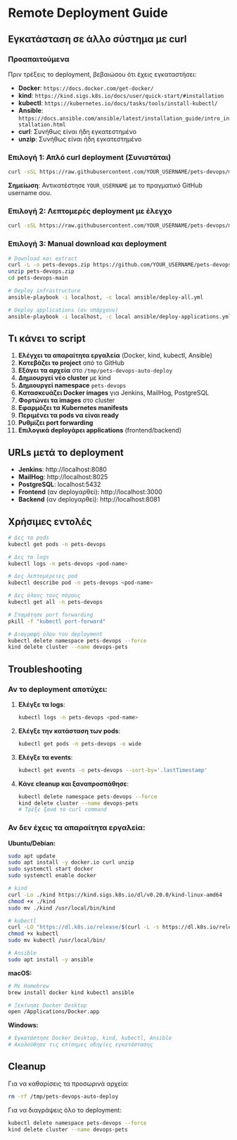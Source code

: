# Remote Deployment Guide

## Εγκατάσταση σε άλλο σύστημα με curl

### Προαπαιτούμενα

Πριν τρέξεις το deployment, βεβαιώσου ότι έχεις εγκαταστήσει:

- **Docker**: `https://docs.docker.com/get-docker/`
- **kind**: `https://kind.sigs.k8s.io/docs/user/quick-start/#installation`
- **kubectl**: `https://kubernetes.io/docs/tasks/tools/install-kubectl/`
- **Ansible**: `https://docs.ansible.com/ansible/latest/installation_guide/intro_installation.html`
- **curl**: Συνήθως είναι ήδη εγκατεστημένο
- **unzip**: Συνήθως είναι ήδη εγκατεστημένο

### Επιλογή 1: Απλό curl deployment (Συνιστάται)

```bash
curl -sSL https://raw.githubusercontent.com/YOUR_USERNAME/pets-devops/main/auto-deploy-remote.sh | bash
```

**Σημείωση**: Αντικατέστησε `YOUR_USERNAME` με το πραγματικό GitHub username σου.

### Επιλογή 2: Λεπτομερές deployment με έλεγχο

```bash
curl -sSL https://raw.githubusercontent.com/YOUR_USERNAME/pets-devops/main/curl-deploy.sh | bash
```

### Επιλογή 3: Manual download και deployment

```bash
# Download και extract
curl -L -o pets-devops.zip https://github.com/YOUR_USERNAME/pets-devops/archive/refs/heads/main.zip
unzip pets-devops.zip
cd pets-devops-main

# Deploy infrastructure
ansible-playbook -i localhost, -c local ansible/deploy-all.yml

# Deploy applications (αν υπάρχουν)
ansible-playbook -i localhost, -c local ansible/deploy-applications.yml
```

## Τι κάνει το script

1. **Ελέγχει τα απαραίτητα εργαλεία** (Docker, kind, kubectl, Ansible)
2. **Κατεβάζει το project** από το GitHub
3. **Εξάγει τα αρχεία** στο `/tmp/pets-devops-auto-deploy`
4. **Δημιουργεί νέο cluster** με kind
5. **Δημιουργεί namespace** `pets-devops`
6. **Κατασκευάζει Docker images** για Jenkins, MailHog, PostgreSQL
7. **Φορτώνει τα images** στο cluster
8. **Εφαρμόζει τα Kubernetes manifests**
9. **Περιμένει τα pods να είναι ready**
10. **Ρυθμίζει port forwarding**
11. **Επιλογικά deployάρει applications** (frontend/backend)

## URLs μετά το deployment

- **Jenkins**: http://localhost:8080
- **MailHog**: http://localhost:8025
- **PostgreSQL**: localhost:5432
- **Frontend** (αν deployαρθεί): http://localhost:3000
- **Backend** (αν deployαρθεί): http://localhost:8081

## Χρήσιμες εντολές

```bash
# Δες τα pods
kubectl get pods -n pets-devops

# Δες τα logs
kubectl logs -n pets-devops <pod-name>

# Δες λεπτομέρειες pod
kubectl describe pod -n pets-devops <pod-name>

# Δες όλους τους πόρους
kubectl get all -n pets-devops

# Σταμάτησε port forwarding
pkill -f "kubectl port-forward"

# Διαγραφή όλου του deployment
kubectl delete namespace pets-devops --force
kind delete cluster --name devops-pets
```

## Troubleshooting

### Αν το deployment αποτύχει:

1. **Ελέγξε τα logs**:
   ```bash
   kubectl logs -n pets-devops <pod-name>
   ```

2. **Ελέγξε την κατάσταση των pods**:
   ```bash
   kubectl get pods -n pets-devops -o wide
   ```

3. **Ελέγξε τα events**:
   ```bash
   kubectl get events -n pets-devops --sort-by='.lastTimestamp'
   ```

4. **Κάνε cleanup και ξαναπροσπάθησε**:
   ```bash
   kubectl delete namespace pets-devops --force
   kind delete cluster --name devops-pets
   # Τρέξε ξανά το curl command
   ```

### Αν δεν έχεις τα απαραίτητα εργαλεία:

**Ubuntu/Debian:**
```bash
sudo apt update
sudo apt install -y docker.io curl unzip
sudo systemctl start docker
sudo systemctl enable docker

# kind
curl -Lo ./kind https://kind.sigs.k8s.io/dl/v0.20.0/kind-linux-amd64
chmod +x ./kind
sudo mv ./kind /usr/local/bin/kind

# kubectl
curl -LO "https://dl.k8s.io/release/$(curl -L -s https://dl.k8s.io/release/stable.txt)/bin/linux/amd64/kubectl"
chmod +x kubectl
sudo mv kubectl /usr/local/bin/

# Ansible
sudo apt install -y ansible
```

**macOS:**
```bash
# Με Homebrew
brew install docker kind kubectl ansible

# Ξεκίνησε Docker Desktop
open /Applications/Docker.app
```

**Windows:**
```bash
# Εγκατάστησε Docker Desktop, kind, kubectl, Ansible
# Ακολούθησε τις επίσημες οδηγίες εγκατάστασης
```

## Cleanup

Για να καθαρίσεις τα προσωρινά αρχεία:

```bash
rm -rf /tmp/pets-devops-auto-deploy
```

Για να διαγράψεις όλο το deployment:

```bash
kubectl delete namespace pets-devops --force
kind delete cluster --name devops-pets
``` 